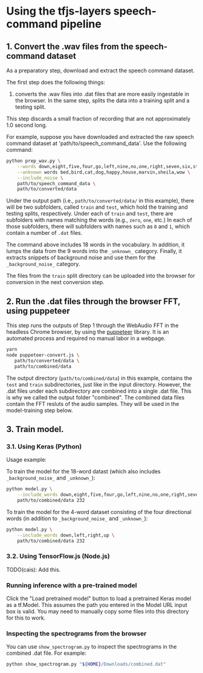 # Using the tfjs-layers speech-command pipeline

## 1. Convert the .wav files from the speech-command dataset

As a preparatory step, download and extract the speech command dataset.

The first step does the following things:
1. converts the .wav files into .dat files that are more easily ingestable in
   the browser. In the same step, splits the data into a training split and a
   testing split.

This step discards a small fraction of recording that are not approximately
1.0 second long.

For example, suppose you have downloaded and extracted the raw speech command
dataset at 'path/to/speech_command_data'. Use the following command:

```sh
python prep_wav.py \
    --words down,eight,five,four,go,left,nine,no,one,right,seven,six,stop,three,two,up,yes,zero \
    --unknown words bed,bird,cat,dog,happy,house,marvin,sheila,wow \
    --include_noise \
    path/to/speech_command_data \
    path/to/converted/data
```

Under the output path (i.e., `path/to/converted/data/` in this example),
there will be two subfolders, called `train` and `test`, which hold the
training and testing splits, respectively. Under each of `train` and `test`,
there are subfolders with names matching the words (e.g., `zero`, `one`,
etc.) In each of those subfolders, there will subfolders with names
such as `0` and `1`, which contain a number of
`.dat` files.

The command above includes 18 words in the vocabulary. In addition, it lumps
the data from the 9 words into the `_unknown_` category. Finally, it extracts
snippets of background noise and use them for the `_background_noise_`
category.

The files from the `train` split directory can be uploaded into the browser
for conversion in the next conversion step.

## 2. Run the .dat files through the browser FFT, using puppeteer

This step runs the outputs of Step 1 through the WebAudio FFT in the headless
Chrome browser, by using the
[puppeteer](https://github.com/GoogleChrome/puppeteer) library. It is an
automated process and required no manual labor in a webpage.

```sh
yarn
node puppeteer-convert.js \
   path/to/converted/data \
   path/to/combined/data
```

The output directory (`path/to/combined/data`) in this example, contains
the `test` and `train` subdirectories, just like in  the input directory.
However, the .dat files under each subdirectory are combined into a single
.dat file. This is why we called the output folder "combined". The combined
data files contain the FFT resluts of the audio samples. They will be used
in the model-training step below.

## 3. Train model.

### 3.1. Using Keras (Python)

Usage example:

To train the model for the 18-word datast (which also includes `_background_noise_`
and `_unknown_`):

```sh
python model.py \
    --include_words down,eight,five,four,go,left,nine,no,one,right,seven,six,stop,three,two,up,yes,zero \
    path/to/combined/data 232
```

To train the model for the 4-word dataset consisting of the four directional
words (in addition to `_background_noise_` and `_unknown_`):

```sh
python model.py \
    --include_words down,left,right,up \
    path/to/combined/data 232
```

### 3.2. Using TensorFlow.js (Node.js)

TODO(cais): Add this.

### Running inference with a pre-trained model

Click the "Load pretrained model" button to load a pretrained Keras model as
a tf.Model. This assumes the path you entered in the Model URL input box is
valid. You may need to manually copy some files into this directory for this
to work.

### Inspecting the spectrograms from the browser

You can use `show_spectrogram.py` to inspect the spectrograms in the combined
.dat file. For example:

```sh
python show_spectrogram.py "${HOME}/Downloads/combined.dat"
```
